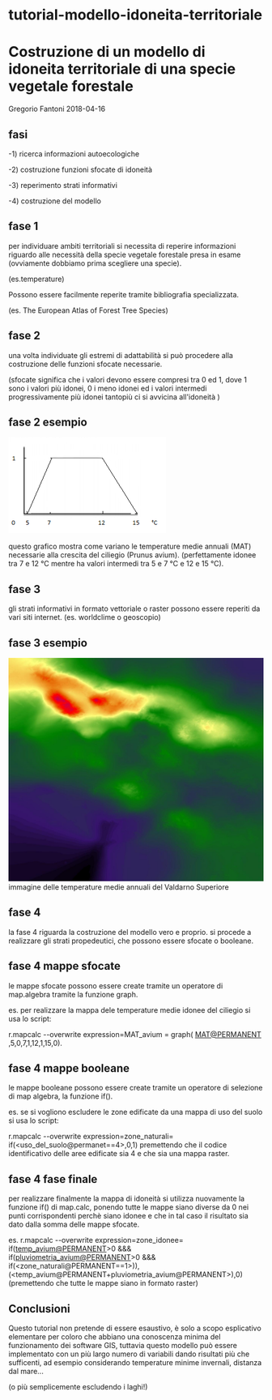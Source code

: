 # tutorial-modello-idoneita-territoriale
Costruzione di un modello di idoneita territoriale di una specie vegetale forestale
================
Gregorio Fantoni
2018-04-16

fasi
----

-1) ricerca informazioni autoecologiche

-2) costruzione funzioni sfocate di idoneità

-3) reperimento strati informativi

-4) costruzione del modello

fase 1
------

per individuare ambiti territoriali si necessita di reperire informazioni riguardo alle necessità della specie vegetale forestale presa in esame (ovviamente dobbiamo prima scegliere una specie).

(es.temperature)

Possono essere facilmente reperite tramite bibliografia specializzata.

(es. The European Atlas of Forest Tree Species)

fase 2
------

una volta individuate gli estremi di adattabilità si può procedere alla costruzione delle funzioni sfocate necessarie.

(sfocate significa che i valori devono essere compresi tra 0 ed 1, dove 1 sono i valori più idonei, 0 i meno idonei ed i valori intermedi progressivamente più idonei tantopiù ci si avvicina all'idoneità )

fase 2 esempio
--------------

![pictures of graph](https://github.com/GregorioFantoni/tutorial-modello-idoneita-territoriale/blob/master/MAT_avium.jpg)

questo grafico mostra come variano le temperature medie annuali (MAT) necessarie alla crescita del ciliegio (Prunus avium). (perfettamente idonee tra 7 e 12 °C mentre ha valori intermedi tra 5 e 7 °C e 12 e 15 °C).

fase 3
------

gli strati informativi in formato vettoriale o raster possono essere reperiti da vari siti internet. (es. worldclime o geoscopio)

fase 3 esempio
--------------

![pictures of MAT](https://github.com/GregorioFantoni/tutorial-modello-idoneita-territoriale/blob/master/MAR.jpg) immagine delle temperature medie annuali del Valdarno Superiore

fase 4
------

la fase 4 riguarda la costruzione del modello vero e proprio. si procede a realizzare gli strati propedeutici, che possono essere sfocate o booleane.

fase 4 mappe sfocate
--------------------

le mappe sfocate possono essere create tramite un operatore di map.algebra tramite la funzione graph.

es. per realizzare la mappa dele temperature medie idonee del ciliegio si usa lo script:

r.mapcalc --overwrite expression=MAT\_avium = graph( <MAT@PERMANENT> ,5,0,7,1,12,1,15,0).

fase 4 mappe booleane
---------------------

le mappe booleane possono essere create tramite un operatore di selezione di map algebra, la funzione if().

es. se si vogliono escludere le zone edificate da una mappa di uso del suolo si usa lo script:

r.mapcalc --overwrite expression=zone\_naturali= if(<uso_del_suolo@permanet==4>,0,1) premettendo che il codice identificativo delle aree edificate sia 4 e che sia una mappa raster.

fase 4 fase finale
------------------

per realizzare finalmente la mappa di idoneità si utilizza nuovamente la funzione if() di map.calc, ponendo tutte le mappe siano diverse da 0 nei punti corrispondenti perchè siano idonee e che in tal caso il risultato sia dato dalla somma delle mappe sfocate.

es. r.mapcalc --overwrite expression=zone\_idonee= if(<temp_avium@PERMANENT>&gt;0 &&& if(<pluviometria_avium@PERMANENT>&gt;0 &&& if(<zone_naturali@PERMANENT==1>)),(<temp_avium@PERMANENT+pluviometria_avium@PERMANENT>),0) (premettendo che tutte le mappe siano in formato raster)

Conclusioni
-----------

Questo tutorial non pretende di essere esaustivo, è solo a scopo esplicativo elementare per coloro che abbiano una conoscenza minima del funzionamento dei software GIS, tuttavia questo modello può essere implementato con un più largo numero di variabili dando risultati più che sufficenti, ad esempio considerando temperature minime invernali, distanza dal mare...

(o più semplicemente escludendo i laghi!)
